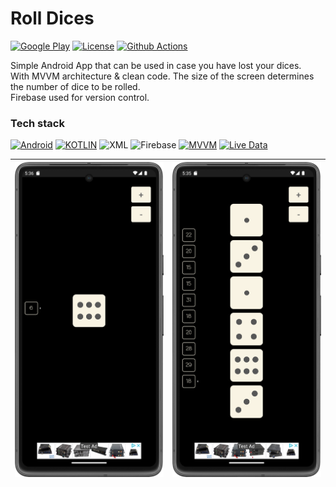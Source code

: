 Roll Dices
=====

[![Google Play](https://img.shields.io/badge/Google_Play-grey?style=none&logo=google-play&logoColor=cyan)](https://play.google.com/store/apps/details?id=com.endcodev.roll_dices)
[![License](https://img.shields.io/badge/License-MIT-blue.svg)](https://github.com/EndikaCo/app_roll_dices/LICENSE)
[![Github Actions](https://github.com/EndikaCo/app_roll_dices/actions/workflows/testing.yml/badge.svg)]()

Simple Android App that can be used in case you have lost your dices.  
With MVVM architecture & clean code.
The size of the screen determines the number of dice to be rolled.  
Firebase used for version control.

### Tech stack

[![Android](https://img.shields.io/badge/Android-grey?style=&logo=android&logoColor=green)](https://www.android.com/)
[![KOTLIN](https://img.shields.io/badge/Kotlin-grey?style=none&logo=Kotlin&logoColor=-5C2D91)](https://kotlinlang.org/)
![XML](https://img.shields.io/badge/</>%20xml-blue.svg?style=&logo=xml&logoColor=white)
![Firebase](https://img.shields.io/badge/-Firebase-grey?style=&logo=Firebase)
[![MVVM](https://img.shields.io/badge/MVVM-orange?style=&logo=)]()
[![Live Data](https://img.shields.io/badge/Live_Data-grey?style=&logo=)]()

| ![img.png](images/1.png) | ![img.png](images/2.png) |
|--------------------------|--------------------------|